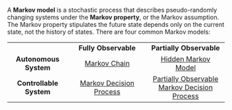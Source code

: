A **Markov model** is a stochastic process that describes pseudo-randomly changing systems under the **Markov property**, or the Markov assumption. The Markov property stipulates the future state depends only on the current state, not the history of states. There are four common Markov models:

<table class="table-centering">
    <tr>
        <td style="text-align: center; vertical-align: middle; width: 200px"> </td>
        <td style="text-align: center; vertical-align: middle; width: 400px">
            <b>Fully Observable</b>
        </td>
        <td style="text-align: center; vertical-align: middle; width: 400px">
            <b>Partially Observable</b>
        </td>
    </tr>
    <tr>
        <td style="text-align: center; vertical-align: middle; width: 200px">
            <b>Autonomous System</b>
        </td>
        <td style="text-align: center; vertical-align: middle; width: 400px">
            <a href="/posts/mathematics/markov_model_1_markov_chain/#markov-chain">Markov Chain</a>
        </td>
        <td style="text-align: center; vertical-align: middle; width: 400px">
            <a href="/posts/mathematics/markov_model_1_markov_chain/#hidden-markov-model">Hidden Markov Model</a>
        </td>
    </tr>
    <tr>
        <td style="text-align: center; vertical-align: middle; width: 200px"> <b>Controllable System</b> </td>
        <td style="text-align: center; vertical-align: middle; width: 400px">
            <a href="/posts/mathematics/markov_model_2_markov_decision_process/#markov-decision-process">Markov Decision Process</a>
        </td>
        <td style="text-align: center; vertical-align: middle; width: 400px">
            <a href="/posts/mathematics/markov_model_2_markov_decision_process/#partial-observabiliby">Partially Observable Markov Decision Process</a>
        </td>
    </tr>
</table>
